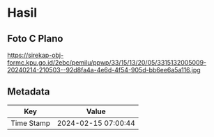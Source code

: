 # Hasil

## Foto C Plano

https://sirekap-obj-formc.kpu.go.id/2ebc/pemilu/ppwp/33/15/13/20/05/3315132005009-20240214-210503--92d8fa4a-4e6d-4f54-905d-bb6ee6a5a116.jpg


## Metadata

| Key        | Value               |
| ---------- | ------------------- |
| Time Stamp | 2024-02-15 07:00:44 |



